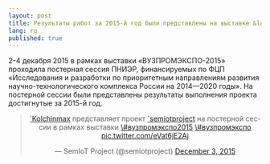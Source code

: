 ```yaml
---
layout: post
title: Результаты работ за 2015-й год были представлены на выставке &laquo;ВУЗПРОМЭКСПО-2015&raquo;
lang: ru
published: true
---
```


2-4 декабря 2015 в рамках выставки «ВУЗПРОМЭКСПО-2015&raquo; проходила постерная сессия ПНИЭР, финансируемых по ФЦП «Исследования и разработки по приоритетным направлениям развития научно-технологического комплекса России на 2014—2020 годы&raquo;. На постерной сессии были представлены результаты выполнения проекта достигнутые за 2015-й год.

<center>
<blockquote class="twitter-tweet" data-partner="tweetdeck">
<p lang="ru" dir="ltr">
<a href="https://twitter.com/Kolchinmax">`Kolchinmax</a> представляет проект <a href="https://twitter.com/semiotproject">`semiotproject</a> на постерной сессии в рамках выставки <a href="https://twitter.com/hashtag/%D0%B2%D1%83%D0%B7%D0%BF%D1%80%D0%BE%D0%BC%D1%8D%D0%BA%D1%81%D0%BF%D0%BE2015?src=hash">\#вузпромэкспо2015</a> <a href="https://twitter.com/hashtag/%D0%B2%D1%83%D0%B7%D0%BF%D1%80%D0%BE%D0%BC%D1%8D%D0%BA%D1%81%D0%BF%D0%BE?src=hash">\#вузпромэкспо</a> <a href="https://t.co/eVat6jE2Aj">pic.twitter.com/eVat6jE2Aj</a>

</p>
— SemIoT Project (@semiotproject) <a href="https://twitter.com/semiotproject/status/672325719465312257">December 3, 2015</a>

</blockquote>
</center>
